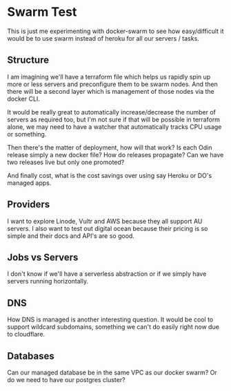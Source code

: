 # Swarm Test

This is just me experimenting with docker-swarm to see how easy/difficult it would be to use swarm instead of heroku for all our servers / tasks.

## Structure

I am imagining we'll have a terraform file which helps us rapidly spin up more or less servers and preconfigure them to be swarm nodes.  And then there will be a second layer which is management of those nodes via the docker CLI.

It would be really great to automatically increase/decrease the number of servers as required too, but I'm not sure if that will be possible in terraform alone, we may need to have a watcher that automatically tracks CPU usage or something.

Then there's the matter of deployment, how will that work?  Is each Odin release simply a new docker file?  How do releases propagate?  Can we have two releases live but only one promoted?

And finally cost, what is the cost savings over using say Heroku or DO's managed apps.

## Providers

I want to explore Linode, Vultr and AWS because they all support AU servers.  I also want to test out digital ocean because their pricing is so simple and their docs and API's are so good.

## Jobs vs Servers

I don't know if we'll have a serverless abstraction or if we simply have servers running horizontally.

## DNS

How DNS is managed is another interesting question.  It would be cool to support wildcard subdomains, something we can't do easily right now due to cloudflare.

## Databases

Can our managed database be in the same VPC as our docker swarm?  Or do we need to have our postgres cluster?